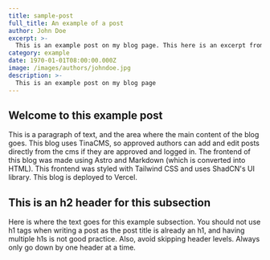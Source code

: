 ```yaml
---
title: sample-post
full_title: An example of a post
author: John Doe
excerpt: >-
  This is an example post on my blog page. This here is an excerpt from the page the you see when you are on the main posts page
category: example
date: 1970-01-01T08:00:00.000Z
image: /images/authors/johndoe.jpg
description: >-
  This is an example post on my blog page
---
```


## Welcome to this example post

This is a paragraph of text, and the area where the main content of the blog goes. This blog uses TinaCMS, so approved authors can add and edit posts directly from the cms if they are approved and logged in. The frontend of this blog was made using Astro and Markdown (which is converted into HTML). This frontend was styled with Tailwind CSS and uses ShadCN's UI library. This blog is deployed to Vercel.

## This is an h2 header for this subsection

Here is where the text goes for this example subsection. You should not use h1 tags when writing a post as the post title is already an h1, and having multiple h1s is not good practice. Also, avoid skipping header levels. Always only go down by one header at a time.
